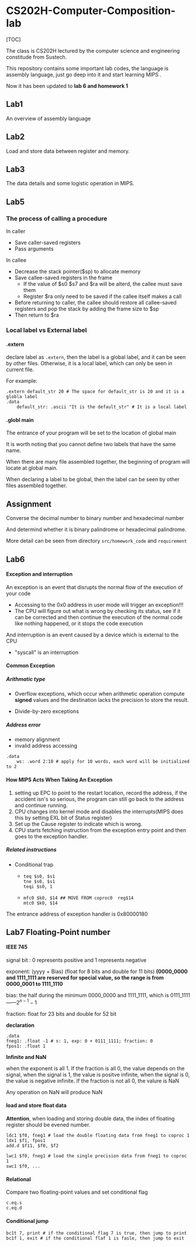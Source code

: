 # CS202H-Computer-Composition-lab

[TOC]

The class is CS202H lectured by the computer science and engineering constitude from Sustech.

This repository contains some important lab codes, the language is assembly language, just go deep into it and start learning MIPS .

Now it has been updated to **lab 6 and homework 1**

## Lab1
An overview of assembly language

## Lab2
Load and store data between register and memory.

## Lab3
The data details and some logistic operation in MIPS.

## Lab5

### The process of calling a procedure

In caller

- Save caller-saved registers
- Pass arguments

In callee

- Decrease the stack pointer($sp) to allocate memory
- Save callee-saved registers in the frame
  - If the value of $s0 \$s7 and \$ra will be alterd, the callee must save them
  - Register $ra only need to be saved if the callee itself makes a call
- Before returning to caller, the callee should restore all callee-saved registers and pop the stack by adding the frame size to $sp
- Then return to $ra

### Local label vs External label

#### .extern

declare label as  `.extern`, then the label is a global label, and it can be seen by other files. Otherwise, it is a local label, which can only be seen in current file.

For example:

```assembly
.extern default_str 20 # The space for default_str is 20 and it is a globla label
.data 
	default_str: .ascii "It is the default_str" # It is a local label
```



#### .globl main

The entrance of your program will be set to the location of global main

It is worth noting that you cannot define two labels that have the same name.

When there are many file assembled together, the beginning of program will locate at global main.

When declaring a label to be global, then the label can be seen by other files assembled together.

## Assignment

Converse the decimal number to binary number and hexadecimal number

And determind whether it is binary palindrome or hexadecimal palindrome.

More detail can be seen from directory `src/homework_code` and `requirement`

## Lab6

#### Exception and interruption

An exception is an event that disrupts the normal flow of the execution of your code

- Accessing to the 0x0 address in user mode will trigger an exception!!!
- The CPU will figure out what is wrong by checking its status, see if it can be corrected and then continue the execution of the normal code like nothing happened, or it stops  the code execution

And interruption is an event caused by a device which is external to the CPU

- "syscall" is an interruption

#### Common Exception

##### Arithmatic type

- Overflow exceptions, which occur when arithmetic operation compute **signed** values and the destination lacks the precision to store the result.

- Divide-by-zero exceptions

##### Address error

- memory alignment
- invalid address accessing

```assembly
.data
	ws: .word 2:10 # apply for 10 words, each word will be initialized to 2
```

#### How MIPS Acts When Taking An Exception

1. setting up EPC to point to the restart location, record the address, if the accident isn's so serious, the program can still go back to the address  and continue running.
2. CPU changes into kernel mode and disables the interrupts(MIPS does this by setting EXL bit of Status register)
3. Set up the Cause register to indicate which is wrong.
4. CPU starts fetching instruction from the exception entry point and then goes to the exception handler.

##### Related instructions

- Conditional trap

  - ```assembly
    teq $s0, $s1
    tne $s0, $s1
    teqi $s0, 1
    ```

  - ```assembly
    mfc0 $k0, $14 ## MOVE FROM coproc0  reg$14
    mtc0 $k0, $14
    ```

The entrance address of exception handler is 0x80000180

## Lab7 Floating-Point number

#### IEEE 745

signal bit : 0 represents positive and 1 represents negative

exponent: (yyyy + Bias) (float for 8 bits and double for 11 bits) **(0000_0000 and 1111_1111 are reserved for special value, so the range is  from 0000_0001 to 1111_1110**

bias: the half during the minimum 0000_0000 and 1111_1111, which is 0111_1111——$2^{n - 1} -1$

fraction: float for 23 bits and double for 52 bit

**declaration**

```assembly
.data
fneg1: .float -1 # s: 1, exp: 0 + 0111_1111; fraction: 0
fpos1: .float 1
```

**Infinite and NaN**

when the exponent is all 1. If the fraction is all 0, the value depends on the signal, when the signal is 1, the value is positve infinite, when the signal is 0, the value is negative infinite. If the fraction is not all 0, the valure is NaN

Any operation on NaN will produce NaN

#### load and store float data

**Attention**, when loading and storing double data, the index of floating register should be evened number.

```assembly
ldc1 $f0, fneg1 # load the double floating data from fneg1 to coproc 1
ldx1 $f1, fpos1
add.d $f11, $f0, $f2

lwc1 $f0, fneg1 # load the single precision data from fneg1 to coproc 1
swc1 $f0, ...
```

#### Relational

Compare two floating-point values and set conditional flag

```assembly
c.eq.s
c.eq.d
```

#### Conditional jump

 ```assembly
 bc1t 7, print # if the conditional flag 7 is true, then jump to print
 bc1f 1, exit # if the conditional flaf 1 is fasle, then jump to exit
 ```


